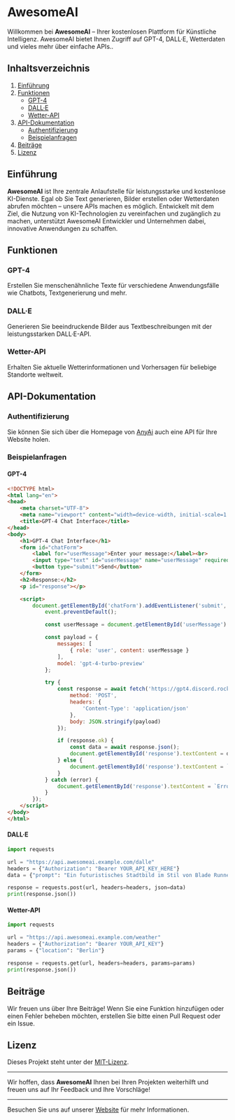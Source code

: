 # AwesomeAI

Willkommen bei **AwesomeAI** – Ihrer kostenlosen Plattform für Künstliche Intelligenz. AwesomeAI bietet Ihnen Zugriff auf GPT-4, DALL·E, Wetterdaten und vieles mehr über einfache APIs..

## Inhaltsverzeichnis

1. [Einführung](#einführung)
2. [Funktionen](#funktionen)
    - [GPT-4](#gpt-4)
    - [DALL·E](#dall·e)
    - [Wetter-API](#wetter-api)
3. [API-Dokumentation](#api-dokumentation)
    - [Authentifizierung](#authentifizierung)
    - [Beispielanfragen](#beispielanfragen)
4. [Beiträge](#beiträge)
5. [Lizenz](#lizenz)

## Einführung

**AwesomeAI** ist Ihre zentrale Anlaufstelle für leistungsstarke und kostenlose KI-Dienste. Egal ob Sie Text generieren, Bilder erstellen oder Wetterdaten abrufen möchten – unsere APIs machen es möglich. Entwickelt mit dem Ziel, die Nutzung von KI-Technologien zu vereinfachen und zugänglich zu machen, unterstützt AwesomeAI Entwickler und Unternehmen dabei, innovative Anwendungen zu schaffen.

## Funktionen

### GPT-4
Erstellen Sie menschenähnliche Texte für verschiedene Anwendungsfälle wie Chatbots, Textgenerierung und mehr.

### DALL·E
Generieren Sie beeindruckende Bilder aus Textbeschreibungen mit der leistungsstarken DALL·E-API.

### Wetter-API
Erhalten Sie aktuelle Wetterinformationen und Vorhersagen für beliebige Standorte weltweit.

## API-Dokumentation

### Authentifizierung
Sie können Sie sich über die Homepage von [AnyAi](https://gpt4.discord.rocks) auch eine API für Ihre Website holen.

### Beispielanfragen

#### GPT-4
```html
<!DOCTYPE html>
<html lang="en">
<head>
    <meta charset="UTF-8">
    <meta name="viewport" content="width=device-width, initial-scale=1.0">
    <title>GPT-4 Chat Interface</title>
</head>
<body>
    <h1>GPT-4 Chat Interface</h1>
    <form id="chatForm">
        <label for="userMessage">Enter your message:</label><br>
        <input type="text" id="userMessage" name="userMessage" required><br><br>
        <button type="submit">Send</button>
    </form>
    <h2>Response:</h2>
    <p id="response"></p>

    <script>
        document.getElementById('chatForm').addEventListener('submit', async function(event) {
            event.preventDefault();

            const userMessage = document.getElementById('userMessage').value;

            const payload = {
                messages: [
                    { role: 'user', content: userMessage }
                ],
                model: 'gpt-4-turbo-preview'
            };

            try {
                const response = await fetch('https://gpt4.discord.rocks/ask', {
                    method: 'POST',
                    headers: {
                        'Content-Type': 'application/json'
                    },
                    body: JSON.stringify(payload)
                });

                if (response.ok) {
                    const data = await response.json();
                    document.getElementById('response').textContent = data.response || 'No response received.';
                } else {
                    document.getElementById('response').textContent = `Error: ${response.status}, ${response.statusText}`;
                }
            } catch (error) {
                document.getElementById('response').textContent = `Error: ${error.message}`;
            }
        });
    </script>
</body>
</html>
```

#### DALL·E
```python
import requests

url = "https://api.awesomeai.example.com/dalle"
headers = {"Authorization": "Bearer YOUR_API_KEY_HERE"}
data = {"prompt": "Ein futuristisches Stadtbild im Stil von Blade Runner"}

response = requests.post(url, headers=headers, json=data)
print(response.json())
```

#### Wetter-API
```python
import requests

url = "https://api.awesomeai.example.com/weather"
headers = {"Authorization": "Bearer YOUR_API_KEY"}
params = {"location": "Berlin"}

response = requests.get(url, headers=headers, params=params)
print(response.json())
```

## Beiträge
Wir freuen uns über Ihre Beiträge! Wenn Sie eine Funktion hinzufügen oder einen Fehler beheben möchten, erstellen Sie bitte einen Pull Request oder ein Issue.

## Lizenz
Dieses Projekt steht unter der [MIT-Lizenz](LICENSE).

---

Wir hoffen, dass **AwesomeAI** Ihnen bei Ihren Projekten weiterhilft und freuen uns auf Ihr Feedback und Ihre Vorschläge!

---

Besuchen Sie uns auf unserer [Website](https://awesomeai.pages.dev) für mehr Informationen.
